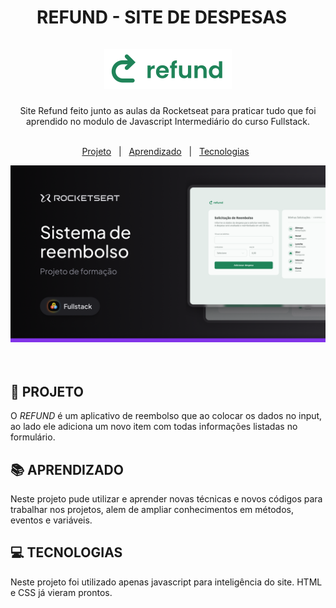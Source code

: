 # <div align="center"> REFUND - SITE DE DESPESAS &nbsp;&nbsp; <br><br> ![logo refund](./img/logo.svg) </div> #

<div align="center"> Site Refund feito junto as aulas da Rocketseat para praticar tudo que foi aprendido no modulo de Javascript Intermediário do curso Fullstack. 
<br>
<br>

  [Projeto](#-projeto) &nbsp; | &nbsp; [Aprendizado](#-aprendizado) &nbsp; | &nbsp; [Tecnologias](#-tecnologias) &nbsp;
  </div>

![imagem da tela inicial do site](./img/capa.png)
<br>
<br>
<br>

## 🚀 PROJETO
 O *REFUND* é um aplicativo de reembolso que ao colocar os dados no input, ao lado ele adiciona um novo item com todas informações listadas no formulário.

## 📚 APRENDIZADO
Neste projeto pude utilizar e aprender novas técnicas e novos códigos para trabalhar nos projetos, alem de ampliar conhecimentos em métodos, eventos e variáveis.

## 💻 TECNOLOGIAS
Neste projeto foi utilizado apenas javascript para inteligência do site. HTML e CSS já vieram prontos.
